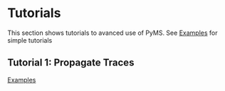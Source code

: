 # Tutorials

This section shows tutorials to avanced use of PyMS. See [Examples](examples.md) for simple tutorials

## Tutorial 1: Propagate Traces

[Examples](tutorial_propagate_traces.md)